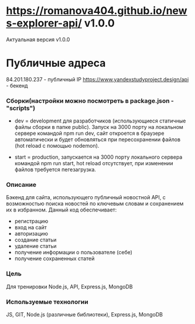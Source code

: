 # https://romanova404.github.io/news-explorer-api/ v1.0.0
Актуальная версия v1.0.0

# Публичные адреса
84.201.180.237 - публичный IP
https://www.yandexstudyproject.design/api - бекенд

### Сборки(настройки можно посмотреть в package.json - "scripts")
- dev = development для разработчиков (использующиеся статичные файлы сборки в папке public). 
Запуск на 3000 порту на локальном сервере командой npm run dev, сайт откроется в браузере автоматически и будет обновляться при пересохранении файлов (hot reload с помощью nodemon).

- start = production, запускается на 3000 порту локального сервера командой npm run start, hot reload отсутствует, при изменении файлов требуется пегезагрузка.

### Описание
Бэкенд для сайта, использующего публичный новостной API, с возможностью поиска новостей по ключевым словам и сохранением их в избранном.
Данный код обеспечивает: 
- регистрацию
- вход на сайт
- авторизацию
- создание статьи
- удаление статьи
- получение информации о пользователе (себе)
- получение сохраненных статей

### Цель
Для тренировки Node.js, API, Express.js, MongoDB

### Используемые технологии
JS, GIT, Node.js (различные библиотеки), Express.js, MongoDB

